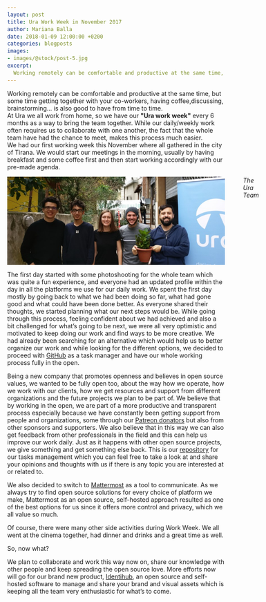 ```yaml
---
layout: post
title: Ura Work Week in November 2017
author: Mariana Balla
date: 2018-01-09 12:00:00 +0200
categories: blogposts
images:
- images/@stock/post-5.jpg
excerpt:
  Working remotely can be comfortable and productive at the same time, but some time getting together with your co-workers, having coffee,discussing, brainstorming… is also good to have from time to time. At Ura we all work from home, so we have our "Ura work week" every 6 months as a way to bring the team […]
---
```


<p>Working remotely can be comfortable and productive at the same time, but some time getting together with your co-workers, having coffee,discussing, brainstorming… is also good to have from time to time.<br />
At Ura we all work from home, so we have our <strong>"Ura work week"</strong> every 6 months as a way to bring the team together. While our daily/weekly work often requires us to collaborate with one another, the fact that the whole team have had the chance to meet, makes this process much easier.<br />
We had our first working week this November where all gathered in the city of Tirana. We would start our meetings in the morning, usually by having breakfast and some coffee first and then start working accordingly with our pre-made agenda.</p>

<div class="large-10 large-centered centered-text columns">
<img src="/images/@stock/work-week.jpg" alt="Ura Team at Code Week"><br />
<i>The Ura Team</i>
</div>
<div class="two spacing"></div>

<p>The first day started with some photoshooting for the whole team which was quite a fun experience, and everyone had an updated profile within the day in all the platforms we use for our daily work. We spent the first day mostly by going back to what we had been doing so far, what had gone good and what could have been done better. As everyone shared their thoughts,  we started planning what our next steps would be. While going through this process, feeling confident about we had achieved and also a bit challenged for what’s going to be next, we were all very optimistic and motivated to keep doing our work and find ways to be more creative. We had already been searching for an alternative which would help us to better organize our work and while looking for the different options, we decided to proceed with <a href="https://github.com/uracreative" target="blank">GitHub</a> as a task manager and have our whole working process fully in the open.</p>

<p>Being a new company that promotes openness and believes in open source values, we wanted to be fully open too, about the way how we operate, how we work with our clients, how we get resources and support from different organizations and the future projects we plan to be part of. We believe that by working in the open, we are part of a more productive and transparent process especially because we have constantly been getting support from people and organizations, some through our <a href="https://www.patreon.com/ura" target="blank">Patreon donators</a> but also from other sponsors and supporters. We also believe that in this way we can also get feedback from other professionals in the field and this can help us improve our work daily. Just as it happens with other open source projects, we give something and get something else back. This is our <a href="https://github.com/uracreative/task-management" target="blank">repository</a> for our tasks management which you can feel free to take a look at and share your opinions and thoughts with us if there is any topic you are interested at or related to.</p>

<p>We also decided to switch to <a href="https://about.mattermost.com/" target="blank">Mattermost</a> as a tool to communicate. As we always try to find open source solutions for every choice of platform we make, Mattermost as an open source, self-hosted approach resulted as one of the best options for us since it offers more control and privacy, which we all value so much.</p>

<p>Of course, there were many other side activities during Work Week. We all went at the cinema together, had dinner and drinks and a great time as well.</p>

<p>So, now what?</p>

<p>We plan to collaborate and work this way now on, share our knowledge with other people and keep spreading the open source love. More efforts now will go for our brand new product, <a href="http://identihub.co/" target="blank">Identihub</a>, an open source and self-hosted software to manage and share your brand and visual assets which is keeping all the team very enthusiastic for what’s to come.</p>

